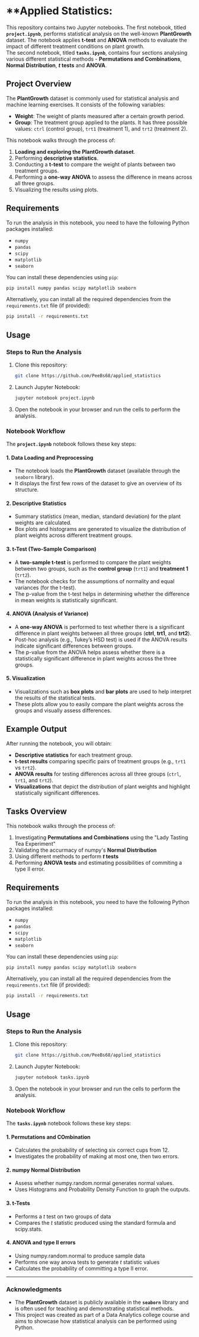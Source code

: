 # **Applied Statistics: 

This repository contains two Jupyter notebooks. The first notebook, titled **`project.ipynb`**, performs statistical analysis on the well-known **PlantGrowth** dataset. The notebook applies **t-test** and **ANOVA** methods to evaluate the impact of different treatment conditions on plant growth.   
The second notebook, titled **`tasks.ipynb`**, contains four sections analysing various different statistical methods - **Permutations and Combinations**, **Normal Distribution**, **$t$ tests** and **ANOVA**.

## **Project Overview**

The **PlantGrowth** dataset is commonly used for statistical analysis and machine learning exercises. It consists of the following variables:
- **Weight**: The weight of plants measured after a certain growth period.
- **Group**: The treatment group applied to the plants. It has three possible values: `ctrl` (control group), `trt1` (treatment 1), and `trt2` (treatment 2).

This notebook walks through the process of:
1. **Loading and exploring the PlantGrowth dataset**.
2. Performing **descriptive statistics**.
3. Conducting a **t-test** to compare the weight of plants between two treatment groups.
4. Performing a **one-way ANOVA** to assess the difference in means across all three groups.
5. Visualizing the results using plots.

## **Requirements**

To run the analysis in this notebook, you need to have the following Python packages installed:

- `numpy`
- `pandas`
- `scipy`
- `matplotlib`
- `seaborn`

You can install these dependencies using `pip`:

```bash
pip install numpy pandas scipy matplotlib seaborn
```

Alternatively, you can install all the required dependencies from the `requirements.txt` file (if provided):

```bash
pip install -r requirements.txt
```

## **Usage**

### **Steps to Run the Analysis**

1. Clone this repository:

   ```bash
   git clone https://github.com/PeeBs68/applied_statistics
   ```

2. Launch Jupyter Notebook:

   ```bash
   jupyter notebook project.ipynb
   ```

3. Open the notebook in your browser and run the cells to perform the analysis.

### **Notebook Workflow**

The **`project.ipynb`** notebook follows these key steps:

#### 1. **Data Loading and Preprocessing**
   - The notebook loads the **PlantGrowth** dataset (available through the `seaborn` library).
   - It displays the first few rows of the dataset to give an overview of its structure.

#### 2. **Descriptive Statistics**
   - Summary statistics (mean, median, standard deviation) for the plant weights are calculated.
   - Box plots and histograms are generated to visualize the distribution of plant weights across different treatment groups.

#### 3. **t-Test (Two-Sample Comparison)**
   - A **two-sample t-test** is performed to compare the plant weights between two groups, such as the **control group** (`trt1`) and **treatment 1** (`trt2`).
   - The notebook checks for the assumptions of normality and equal variances (for the t-test).
   - The p-value from the t-test helps in determining whether the difference in mean weights is statistically significant.

#### 4. **ANOVA (Analysis of Variance)**
   - A **one-way ANOVA** is performed to test whether there is a significant difference in plant weights between all three groups (**ctrl**, **trt1**, and **trt2**).
   - Post-hoc analysis (e.g., Tukey’s HSD test) is used if the ANOVA results indicate significant differences between groups.
   - The p-value from the ANOVA helps assess whether there is a statistically significant difference in plant weights across the three groups.

#### 5. **Visualization**
   - Visualizations such as **box plots** and **bar plots** are used to help interpret the results of the statistical tests.
   - These plots allow you to easily compare the plant weights across the groups and visually assess differences.

## **Example Output**

After running the notebook, you will obtain:
- **Descriptive statistics** for each treatment group.
- **t-test results** comparing specific pairs of treatment groups (e.g., `trt1` vs `trt2`).
- **ANOVA results** for testing differences across all three groups (`ctrl`, `trt1`, and `trt2`).
- **Visualizations** that depict the distribution of plant weights and highlight statistically significant differences.


## **Tasks Overview**

This notebook walks through the process of:
1. Investigating **Permutations and Combinations** using the "Lady Tasting Tea Experiment"
2. Validating the accurmacy of numpy's **Normal Distribution**
3. Using different methods to perform **$t$ tests**
4. Performing **ANOVA tests** and estimating possibilities of commiting a type II error.

## **Requirements**

To run the analysis in this notebook, you need to have the following Python packages installed:

- `numpy`
- `pandas`
- `scipy`
- `matplotlib`
- `seaborn`

You can install these dependencies using `pip`:

```bash
pip install numpy pandas scipy matplotlib seaborn
```

Alternatively, you can install all the required dependencies from the `requirements.txt` file (if provided):

```bash
pip install -r requirements.txt
```

## **Usage**

### **Steps to Run the Analysis**

1. Clone this repository:

   ```bash
   git clone https://github.com/PeeBs68/applied_statistics
   ```

2. Launch Jupyter Notebook:

   ```bash
   jupyter notebook tasks.ipynb
   ```

3. Open the notebook in your browser and run the cells to perform the analysis.

### **Notebook Workflow**

The **`tasks.ipynb`** notebook follows these key steps:

#### 1. **Permutations and COmbination**
   - Calculates the probability of selecting six correct cups from 12.
   - Investigates the probability of making at most one, then two errors.

#### 2. **numpy Normal Distribution**
   - Assess whether numpy.random.normal generates normal values.
   - Uses Histograms and Probability Density Function to graph the outputs.

#### 3. **t-Tests**
   - Performs a $t$ test on two groups of data
   - Compares the $t$ statistic produced using the standard formula and scipy.stats.

#### 4. **ANOVA and type II errors**
   - Using numpy.random.normal to produce sample data
   - Performs one way anova tests to generate $t$ statistic values
   - Calculates the probability of committing a type II error.

---

### **Acknowledgments**

- The **PlantGrowth** dataset is publicly available in the **`seaborn`** library and is often used for teaching and demonstrating statistical methods.
- This project was created as part of a Data Analytics college course and aims to showcase how statistical analysis can be performed using Python.
